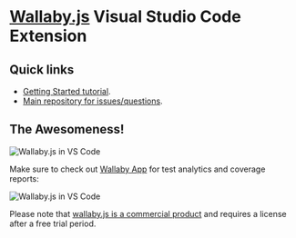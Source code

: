 # [Wallaby.js](http://wallabyjs.com) Visual Studio Code Extension

## Quick links

- [Getting Started tutorial](https://wallabyjs.com/docs/intro/get-started-vscode.html).
- [Main repository for issues/questions](https://github.com/wallabyjs/public).

## The Awesomeness!
![Wallaby.js in VS Code](https://wallabyjs.com/assets/img/vsc.gif)

Make sure to check out [Wallaby App](https://wallabyjs.com/docs/intro/get-started-wallaby-app.html) for test analytics and coverage reports:

![Wallaby.js in VS Code](https://wallabyjs.com/assets/img/wallabyapp2.gif)


Please note that [wallaby.js is a commercial product](http://wallabyjs.com/purchase/) and requires a license after a free trial period.
